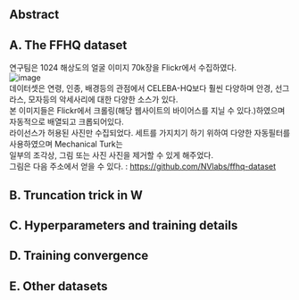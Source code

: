 ## Abstract

## A. The FFHQ dataset
연구팀은 1024 해상도의 얼굴 이미지 70k장을 Flickr에서 수집하였다.  
![image](https://user-images.githubusercontent.com/40943064/125629988-c9162cbc-8c7a-4ded-9aae-05cbc75b6acd.png)  
데이터셋은 연령, 인종, 배경등의 관점에서 CELEBA-HQ보다 훨씬 다양하며 안경, 선그라스, 모자등의 악세사리에 대한 다양한 소스가 있다.  
본 이미지들은 Flickr에서 크롤링(해당 웹사이트의 바이어스를 지닐 수 있다.)하였으며 자동적으로 배열되고 크롭되어있다.  
라이선스가 허용된 사진만 수집되었다. 세트를 가지치기 하기 위하여 다양한 자동필터를 사용하였으며 Mechanical Turk는  
일부의 조각상, 그림 또는 사진 사진을 제거할 수 있게 해주었다.  
그림은 다음 주소에서 얻을 수 있다. : https://github.com/NVlabs/ffhq-dataset
## B. Truncation trick in W
## C. Hyperparameters and training details
## D. Training convergence
## E. Other datasets

